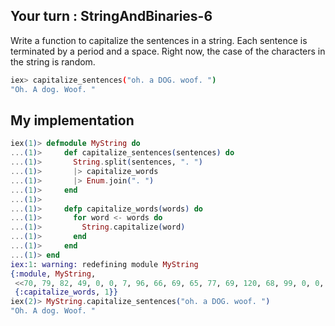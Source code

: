 ## Your turn : StringAndBinaries-6

Write a function to capitalize the sentences in a string. Each sentence is terminated by a period and a space. Right now, the case of the characters
in the string is random.
```bash
iex> capitalize_sentences("oh. a DOG. woof. ")
"Oh. A dog. Woof. "
```

## My implementation
```elixir
iex(1)> defmodule MyString do
...(1)>     def capitalize_sentences(sentences) do
...(1)>       String.split(sentences, ". ")
...(1)>       |> capitalize_words
...(1)>       |> Enum.join(". ")
...(1)>     end
...(1)> 
...(1)>     defp capitalize_words(words) do
...(1)>       for word <- words do
...(1)>         String.capitalize(word)
...(1)>       end
...(1)>     end
...(1)> end
iex:1: warning: redefining module MyString
{:module, MyString,
 <<70, 79, 82, 49, 0, 0, 7, 96, 66, 69, 65, 77, 69, 120, 68, 99, 0, 0, 0, 169, 131, 104, 2, 100, 0, 14, 101, 108, 105, 120, 105, 114, 95, 100, 111, 99, 115, 95, 118, 49, 108, 0, 0, 0, 4, 104, 2, ...>>,
 {:capitalize_words, 1}}
iex(2)> MyString.capitalize_sentences("oh. a DOG. woof. ")
"Oh. A dog. Woof. "
```
